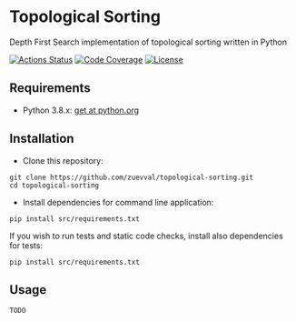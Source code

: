 # Topological Sorting
Depth First Search implementation of topological sorting written in Python

[![Actions Status](https://github.com/zuevval/topological-sorting/workflows/Python%20CI/badge.svg)](https://github.com/zuevval/topological-sorting/actions)
[![Code Coverage](https://img.shields.io/codecov/c/github/zuevval/topological-sorting)](https://codecov.io/gh/zuevval/topological-sorting)
[![License](https://img.shields.io/badge/License-Apache%202.0-blue.svg)](https://opensource.org/licenses/Apache-2.0)

## Requirements
- Python 3.8.x: [get at python.org](https://www.python.org/downloads/)

## Installation
- Clone this repository:
```
git clone https://github.com/zuevval/topological-sorting.git
cd topological-sorting
```
- Install dependencies for command line application:
 ```
 pip install src/requirements.txt
```
If you wish to run tests and static code checks, install also dependencies for tests:
```
pip install src/requirements.txt
```

## Usage
`TODO`

